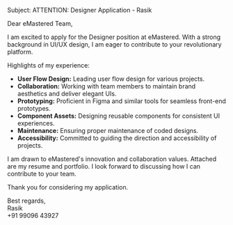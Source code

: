 Subject: ATTENTION: Designer Application - Rasik

Dear eMastered Team,

I am excited to apply for the Designer position at eMastered. With a strong background in UI/UX design, I am eager to contribute to your revolutionary platform.

Highlights of my experience:
- **User Flow Design:** Leading user flow design for various projects.
- **Collaboration:** Working with team members to maintain brand aesthetics and deliver elegant UIs.
- **Prototyping:** Proficient in Figma and similar tools for seamless front-end prototypes.
- **Component Assets:** Designing reusable components for consistent UI experiences.
- **Maintenance:** Ensuring proper maintenance of coded designs.
- **Accessibility:** Committed to guiding the direction and accessibility of projects.

I am drawn to eMastered's innovation and collaboration values. Attached are my resume and portfolio. I look forward to discussing how I can contribute to your team.

Thank you for considering my application.

Best regards,  
Rasik  
+91 99096 43927